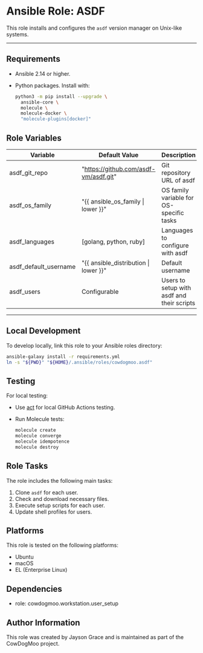 # Ansible Role: ASDF

This role installs and configures the `asdf` version manager on Unix-like systems.

---

## Requirements

- Ansible 2.14 or higher.
- Python packages. Install with:

  ```bash
  python3 -m pip install --upgrade \
    ansible-core \
    molecule \
    molecule-docker \
    "molecule-plugins[docker]"
  ```

## Role Variables

| Variable              | Default Value                         | Description                                |
| --------------------- | ------------------------------------- | ------------------------------------------ |
| asdf_git_repo         | "https://github.com/asdf-vm/asdf.git" | Git repository URL of asdf                 |
| asdf_os_family        | "{{ ansible_os_family \| lower }}"    | OS family variable for OS-specific tasks   |
| asdf_languages        | [golang, python, ruby]                | Languages to configure with asdf           |
| asdf_default_username | "{{ ansible_distribution \| lower }}" | Default username                           |
| asdf_users            | Configurable                          | Users to setup with asdf and their scripts |

---

## Local Development

To develop locally, link this role to your Ansible roles directory:

```bash
ansible-galaxy install -r requirements.yml
ln -s "${PWD}" "${HOME}/.ansible/roles/cowdogmoo.asdf"
```

## Testing

For local testing:

- Use [act](https://github.com/nektos/act) for local GitHub Actions testing.

- Run Molecule tests:

  ```bash
  molecule create
  molecule converge
  molecule idempotence
  molecule destroy
  ```

## Role Tasks

The role includes the following main tasks:

1. Clone `asdf` for each user.
2. Check and download necessary files.
3. Execute setup scripts for each user.
4. Update shell profiles for users.

## Platforms

This role is tested on the following platforms:

- Ubuntu
- macOS
- EL (Enterprise Linux)

## Dependencies

- role: cowdogmoo.workstation.user_setup

## Author Information

This role was created by Jayson Grace and is maintained as part of
the CowDogMoo project.
